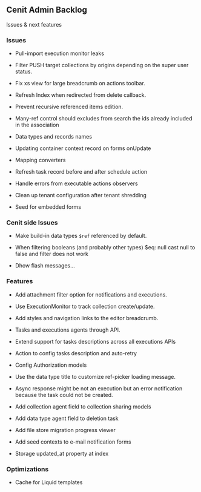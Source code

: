 
## Cenit Admin Backlog

Issues & next features

### Issues

- Pull-import execution monitor leaks

- Filter PUSH target collections by origins depending on the super user status.

- Fix xs view for large breadcrumb on actions toolbar.

- Refresh Index when redirected from delete callback.

- Prevent recursive referenced items edition.
 
- Many-ref control should excludes from search the ids already included in the association

- Data types and records names

- Updating container context record on forms onUpdate

- Mapping converters

- Refresh task record before and after schedule action

- Handle errors from executable actions observers

- Clean up tenant configuration after tenant shredding

- Seed for embedded forms

### Cenit side Issues

- Make build-in data types `$ref` referenced by default.

- When filtering booleans (and probably other types) $eq: null cast null to false and filter does not work

- Dhow flash messages...

### Features

- Add attachment filter option for notifications and executions.

- Use ExecutionMonitor to track collection create/update.

- Add styles and navigation links to the editor breadcrumb.

- Tasks and executions agents through API.

- Extend support for tasks descriptions across all executions APIs

- Action to config tasks description and auto-retry

- Config Authorization models

- Use the data type title to customize ref-picker loading message.

- Async response might be not an execution but an error notification because the task could not be created.

- Add collection agent field to collection sharing models

- Add data type agent field to deletion task

- Add file store migration progress viewer

- Add seed contexts to e-mail notification forms 

- Storage updated_at property at index

### Optimizations

- Cache for Liquid templates
